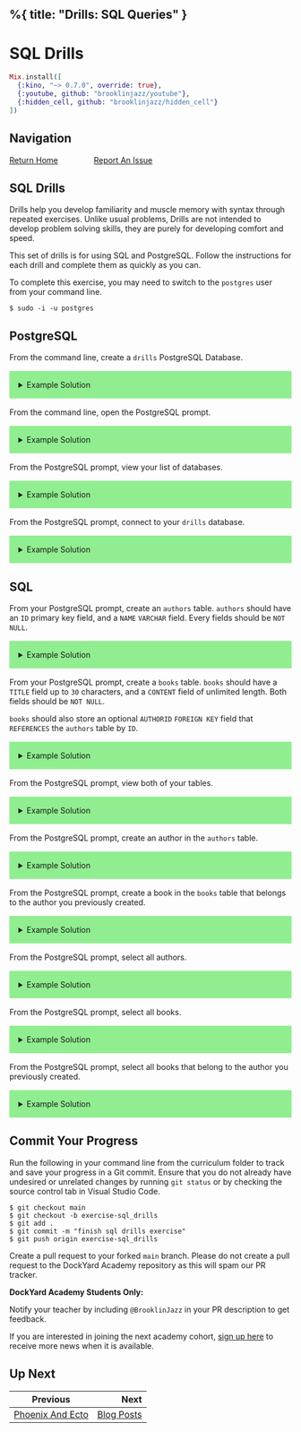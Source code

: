 %{
  title: "Drills: SQL Queries"
}
---
# SQL Drills

```elixir
Mix.install([
  {:kino, "~> 0.7.0", override: true},
  {:youtube, github: "brooklinjazz/youtube"},
  {:hidden_cell, github: "brooklinjazz/hidden_cell"}
])
```

## Navigation

[Return Home](../start.livemd)<span style="padding: 0 30px"></span>
[Report An Issue](https://github.com/DockYard-Academy/beta_curriculum/issues/new?assignees=&labels=&template=issue.md&title=)

## SQL Drills

Drills help you develop familiarity and muscle memory with syntax through repeated exercises. Unlike usual problems, Drills are not intended to develop problem solving skills, they are purely for developing comfort and speed.

This set of drills is for using SQL and PostgreSQL. Follow the instructions for each drill and complete them as quickly as you can.

To complete this exercise, you may need to switch to the `postgres` user from your command line.

```
$ sudo -i -u postgres
```

## PostgreSQL

From the command line, create a `drills` PostgreSQL Database.

<details style="background-color: lightgreen; padding: 1rem; margin: 1rem 0;">
<summary>Example Solution</summary>

```
createdb drills
```

</details>

<!-- livebook:{"break_markdown":true} -->

From the command line, open the PostgreSQL prompt.

<details style="background-color: lightgreen; padding: 1rem; margin: 1rem 0;">
<summary>Example Solution</summary>

```
psql
```

</details>

<!-- livebook:{"break_markdown":true} -->

From the PostgreSQL prompt, view your list of databases.

<details style="background-color: lightgreen; padding: 1rem; margin: 1rem 0;">
<summary>Example Solution</summary>

```
\l
```

</details>

<!-- livebook:{"break_markdown":true} -->

From the PostgreSQL prompt, connect to your `drills` database.

<details style="background-color: lightgreen; padding: 1rem; margin: 1rem 0;">
<summary>Example Solution</summary>

```
\c drills
```

</details>

## SQL

From your PostgreSQL prompt, create an `authors` table. `authors` should have an `ID` primary key field, and a `NAME` `VARCHAR` field.
Every fields should be `NOT NULL`.

<details style="background-color: lightgreen; padding: 1rem; margin: 1rem 0;">
<summary>Example Solution</summary>

```
CREATE TABLE authors (
   ID    INT              NOT NULL,
   NAME  VARCHAR (255)    NOT NULL,
   PRIMARY KEY (ID)
);
```

</details>

<!-- livebook:{"break_markdown":true} -->

From your PostgreSQL prompt, create a `books` table. `books` should have a `TITLE` field up to `30` characters, and a `CONTENT` field of unlimited length. Both fields should be `NOT NULL`.

`books` should also store an optional `AUTHORID` `FOREIGN KEY` field that `REFERENCES` the `authors` table by `ID`.

<details style="background-color: lightgreen; padding: 1rem; margin: 1rem 0;">
<summary>Example Solution</summary>

```
CREATE TABLE books (
    ID INT NOT NULL,
    TITLE VARCHAR(30) NOT NULL,
    CONTENT TEXT NOT NULL,
    AUTHORID INT,
    PRIMARY KEY (ID),
    FOREIGN KEY (AUTHORID) REFERENCES authors(ID)
);
```

</details>

<!-- livebook:{"break_markdown":true} -->

From the PostgreSQL prompt, view both of your tables.

<details style="background-color: lightgreen; padding: 1rem; margin: 1rem 0;">
<summary>Example Solution</summary>

```
\dt
```

</details>

<!-- livebook:{"break_markdown":true} -->

From the PostgreSQL prompt, create an author in the `authors` table.

<details style="background-color: lightgreen; padding: 1rem; margin: 1rem 0;">
<summary>Example Solution</summary>

```
INSERT INTO authors (ID,NAME) VALUES (1, 'Patrick Rothfuss');
```

</details>

<!-- livebook:{"break_markdown":true} -->

From the PostgreSQL prompt, create a book in the `books` table that belongs to the author you previously created.

<details style="background-color: lightgreen; padding: 1rem; margin: 1rem 0;">
<summary>Example Solution</summary>

```
INSERT INTO books (ID,TITLE,CONTENT,AUTHORID) VALUES (1, 'Name of the Wind', 'My name is Kvothe, pronounced nearly the same as quothe', 1);
```

</details>

<!-- livebook:{"break_markdown":true} -->

From the PostgreSQL prompt, select all authors.

<details style="background-color: lightgreen; padding: 1rem; margin: 1rem 0;">
<summary>Example Solution</summary>

```sql
SELECT * FROM authors;
```

</details>

<!-- livebook:{"break_markdown":true} -->

From the PostgreSQL prompt, select all books.

<details style="background-color: lightgreen; padding: 1rem; margin: 1rem 0;">
<summary>Example Solution</summary>

```
SELECT * FROM books
```

</details>

<!-- livebook:{"break_markdown":true} -->

From the PostgreSQL prompt, select all books that belong to the author you previously created.

<details style="background-color: lightgreen; padding: 1rem; margin: 1rem 0;">
<summary>Example Solution</summary>

```
SELECT * FROM books b WHERE b.authorid = 1
```

</details>

## Commit Your Progress

Run the following in your command line from the curriculum folder to track and save your progress in a Git commit.
Ensure that you do not already have undesired or unrelated changes by running `git status` or by checking the source control tab in Visual Studio Code.

```
$ git checkout main
$ git checkout -b exercise-sql_drills
$ git add .
$ git commit -m "finish sql drills exercise"
$ git push origin exercise-sql_drills
```

Create a pull request to your forked `main` branch. Please do not create a pull request to the DockYard Academy repository as this will spam our PR tracker.

**DockYard Academy Students Only:**

Notify your teacher by including `@BrooklinJazz` in your PR description to get feedback.

If you are interested in joining the next academy cohort, [sign up here](https://academy.dockyard.com/) to receive more news when it is available.

## Up Next

| Previous                                               | Next                                         |
| ------------------------------------------------------ | -------------------------------------------: |
| [Phoenix And Ecto](../reading/phoenix_and_ecto.livemd) | [Blog Posts](../exercises/blog_posts.livemd) |

